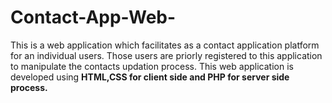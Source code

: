 # Contact-App-Web-
This is a web application which facilitates as a contact application platform for an individual users.
Those users are priorly registered to this application to manipulate the contacts updation process.
This web application is developed using <b>HTML,CSS<b> for client side and <b>PHP<b> for server side process.
